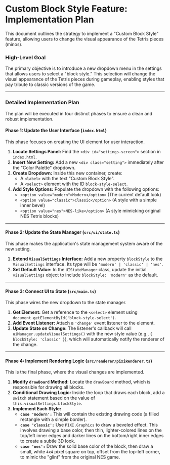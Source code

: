 # Custom Block Style Feature: Implementation Plan

This document outlines the strategy to implement a "Custom Block Style" feature, allowing users to change the visual appearance of the Tetris pieces (minos).

### **High-Level Goal**

The primary objective is to introduce a new dropdown menu in the settings that allows users to select a "block style." This selection will change the visual appearance of the Tetris pieces during gameplay, enabling styles that pay tribute to classic versions of the game.

---

### **Detailed Implementation Plan**

The plan will be executed in four distinct phases to ensure a clean and robust implementation.

#### **Phase 1: Update the User Interface (`index.html`)**

This phase focuses on creating the UI element for user interaction.

1.  **Locate Settings Panel:** Find the `<div id="settings-screen">` section in `index.html`.
2.  **Insert New Setting:** Add a new `<div class="setting">` immediately after the "Color Palette" dropdown.
3.  **Create Dropdown:** Inside this new container, create:
    *   A `<label>` with the text "Custom Block Style".
    *   A `<select>` element with the ID `block-style-select`.
4.  **Add Style Options:** Populate the dropdown with the following options:
    *   `<option value="modern">Modern</option>` (The current default look)
    *   `<option value="classic">Classic</option>` (A style with a simple inner bevel)
    *   `<option value="nes">NES-like</option>` (A style mimicking original NES Tetris blocks)

---

#### **Phase 2: Update the State Manager (`src/ui/state.ts`)**

This phase makes the application's state management system aware of the new setting.

1.  **Extend `VisualSettings` Interface:** Add a new property `blockStyle` to the `VisualSettings` interface. Its type will be `'modern' | 'classic' | 'nes'`.
2.  **Set Default Value:** In the `UIStateManager` class, update the initial `visualSettings` object to include `blockStyle: 'modern'` as the default.

---

#### **Phase 3: Connect UI to State (`src/main.ts`)**

This phase wires the new dropdown to the state manager.

1.  **Get Element:** Get a reference to the `<select>` element using `document.getElementById('block-style-select')`.
2.  **Add Event Listener:** Attach a `'change'` event listener to the element.
3.  **Update State on Change:** The listener's callback will call `uiManager.updateVisualSettings()` with the new style value (e.g., `{ blockStyle: 'classic' }`), which will automatically notify the renderer of the change.

---

#### **Phase 4: Implement Rendering Logic (`src/renderer/pixiRenderer.ts`)**

This is the final phase, where the visual changes are implemented.

1.  **Modify `drawBoard` Method:** Locate the `drawBoard` method, which is responsible for drawing all blocks.
2.  **Conditional Drawing Logic:** Inside the loop that draws each block, add a `switch` statement based on the value of `this.visualSettings.blockStyle`.
3.  **Implement Each Style:**
    *   **`case 'modern':`** This will contain the existing drawing code (a filled rectangle with a simple border).
    *   **`case 'classic':`** Use `PIXI.Graphics` to draw a beveled effect. This involves drawing a base color, then thin, lighter-colored lines on the top/left inner edges and darker lines on the bottom/right inner edges to create a subtle 3D look.
    *   **`case 'nes':`** Draw the solid base color of the block, then draw a small, white `4x4` pixel square on top, offset from the top-left corner, to mimic the "glint" from the original NES game.
